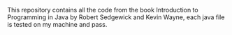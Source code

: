 This repository contains all the code from the book Introduction to Programming in Java by Robert Sedgewick and Kevin Wayne, each java file is tested on my machine and pass.